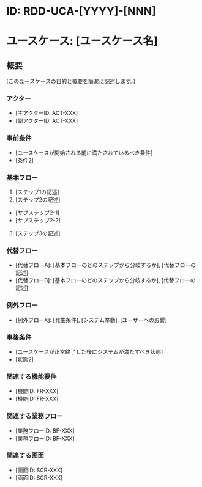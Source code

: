 # ID: RDD-UCA-[YYYY]-[NNN]

# ユースケース: [ユースケース名]

## 概要

[このユースケースの目的と概要を簡潔に記述します。]

### アクター

- [主アクターID: ACT-XXX]
- [副アクターID: ACT-XXX]

### 事前条件

- [ユースケースが開始される前に満たされているべき条件]
- [条件2]

### 基本フロー

1. [ステップ1の記述]
2. [ステップ2の記述]

- [サブステップ2-1]
- [サブステップ2-2]

3. [ステップ3の記述]

### 代替フロー

- [代替フローA]: [基本フローのどのステップから分岐するか], [代替フローの記述]
- [代替フローB]: [基本フローのどのステップから分岐するか], [代替フローの記述]

### 例外フロー

- [例外フローX]: [発生条件], [システム挙動], [ユーザーへの影響]

### 事後条件

- [ユースケースが正常終了した後にシステムが満たすべき状態]
- [状態2]

### 関連する機能要件

- [機能ID: FR-XXX]
- [機能ID: FR-XXX]

### 関連する業務フロー

- [業務フローID: BF-XXX]
- [業務フローID: BF-XXX]

### 関連する画面

- [画面ID: SCR-XXX]
- [画面ID: SCR-XXX]
